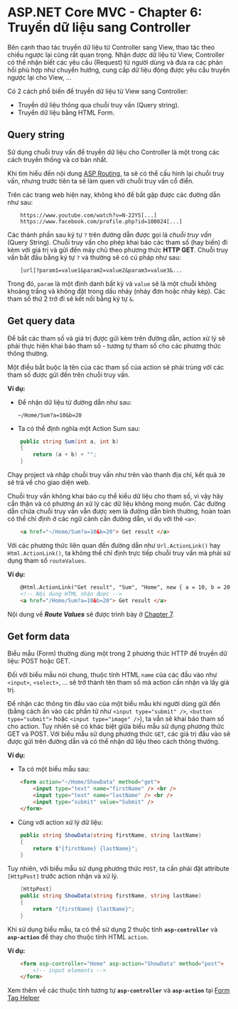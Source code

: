 # ASP.NET Core MVC - Chapter 6: Truyền dữ liệu sang Controller

Bên cạnh thao tác truyền dữ liệu từ Controller sang View, thao tác theo chiều ngược lại cũng rất quan trọng. Nhận được dữ liệu từ View, Controller có thể nhận biết các yêu cầu (Request) từ người dùng và đưa ra các phản hồi phù hợp như chuyển hướng, cung cấp dữ liệu động được yêu cầu truyền ngược lại cho View, ...

Có 2 cách phổ biến để truyền dữ liệu từ View sang Controller:
* Truyền dữ liệu thông qua chuỗi truy vấn (Query string).
* Truyền dữ liệu bằng HTML Form.

## Query string
Sử dụng chuỗi truy vấn để truyền dữ liệu cho Controller là một trong các cách truyền thống và cơ bản nhất. 

Khi tìm hiểu đến nội dung [ASP Routing](), ta sẽ có thể cấu hình lại chuỗi truy vấn, nhưng trước tiên ta sẽ làm quen với chuỗi truy vấn cổ điển.

Trên các trang web hiện nay, không khó để bắt gặp được các đường dẫn như sau:
```
    https://www.youtube.com/watch?v=N-22YS[...]
    https://www.facebook.com/profile.php?id=100024[...]
```
Các thành phần sau ký tự `?` trên đường dẫn được gọi là *chuỗi truy vấn* (Query String). 
Chuỗi truy vấn cho phép khai báo các tham số (hay biến) đi kèm với giá trị và gửi đến máy chủ theo phương thức **HTTP GET**.
Chuỗi truy vấn bắt đầu bằng ký tự `?` và thường sẽ có cú pháp như sau:
```
    [url]?param1=value1&param2=value2&param3=value3&...
```
Trong đó, `param` là một định danh bất kỳ và `value` sẽ là một chuỗi không khoảng trắng và không đặt trong dấu nháy (nháy đơn hoặc nháy kép). 
Các tham số thứ 2 trở đi sẽ kết nối bằng ký tự `&`.

## Get query data
Để bắt các tham số và giá trị được gửi kèm trên đường dẫn, action xử lý sẽ phải thực hiện khai báo tham số - tương tự tham số cho các phương thức thông thường.

Một điều bắt buộc là tên của các tham số của action sẽ phải trùng với các tham số được gửi đến trên chuỗi truy vấn.

**Ví dụ:**
* Để nhận dữ liệu từ đường dẫn như sau:

    `~/Home/Sum?a=10&b=20`
* Ta có thể định nghĩa một Action Sum sau:
```csharp
    public string Sum(int a, int b)
    {
        return (a + b) + "";
    }
```
Chạy project và nhập chuỗi truy vấn như trên vào thanh địa chỉ, kết quả `30` sẽ trả về cho giao diện web.

Chuỗi truy vấn không khai báo cụ thể kiểu dữ liệu cho tham số, vì vậy hãy cẩn thận và có phương án xử lý các dữ liệu không mong muốn.
Các đường dẫn chứa chuỗi truy vấn vẫn được xem là đường dẫn bình thường, hoàn toàn có thể chỉ định ở các ngữ cảnh cần đường dẫn, ví dụ với thẻ `<a>`:
```html
    <a href="~/Home/Sum?a=10&b=20"> Get result </a>
```
Với các phương thức liên quan đến đường dẫn như `Url.ActionLink()` hay `Html.ActionLink()`, ta không thể chỉ định trực tiếp chuỗi truy vấn mà phải sử dụng tham số `routeValues`.

**Ví dụ:**
```html
    @Html.ActionLink("Get result", "Sum", "Home", new { a = 10, b = 20 })
    <!-- Nội dung HTML nhận được -->
    <a href="/Home/Sum?a=10&b=20"> Get result </a>
```
Nội dung về ***Route Values*** sẽ được trình bày ở [Chapter 7]().

## Get form data
Biểu mẫu (Form) thường dùng một trong 2 phương thức HTTP để truyền dữ liệu: POST hoặc GET.

Đối với biểu mẫu nói chung, thuộc tính HTML `name` của các đầu vào như `<input>`, `<select>`, ... sẽ trở thành tên tham số mà action cần nhận và lấy giá trị.

Để nhận các thông tin đầu vào của một biểu mẫu khi người dùng gửi đến (bằng cách ấn vào các phần tử như `<input type="submit" />`, `<button type="submit">` hoặc `<input type="image" />`), ta vẫn sẽ khai báo tham số cho action. 
Tuy nhiên sẽ có khác biệt giữa biểu mẫu sử dụng phương thức GET và POST.
Với biểu mẫu sử dụng phương thức `GET`, các giá trị đầu vào sẽ được gửi trên đường dẫn và có thể nhận dữ liệu theo cách thông thường.

**Ví dụ:**
* Ta có một biểu mẫu sau:
```html
    <form action="~/Home/ShowData" method="get">
        <input type="text" name="firstName" /> <br />
        <input type="text" name="lastName" /> <br />
        <input type="submit" value="Submit" />
    </form>
```
* Cùng với action xử lý dữ liệu:
```csharp
    public string ShowData(string firstName, string lastName)
    {
        return $"{firstName} {lastName}";
    }
```
Tuy nhiên, với biểu mẫu sử dụng phương thức `POST`, ta cần phải đặt attribute `[HttpPost]` trước action nhận và xử lý.

```csharp
    [HttpPost]
    public string ShowData(string firstName, string lastName)
    {
        return "{firstName} {lastName}";
    }
```
Khi sử dụng biểu mẫu, ta có thể sử dụng 2 thuộc tính **`asp-controller`** và **`asp-action`** để thay cho thuộc tính HTML `action`.

**Ví dụ:**
```html
    <form asp-controller="Home" asp-action="ShowData" method="post">
        <!-- input elements -->
    </form>
```
Xem thêm về các thuộc tính tương tự **`asp-controller`** và **`asp-action`** tại [Form Tag Helper](https://learn.microsoft.com/vi-vn/aspnet/core/mvc/views/working-with-forms?view=aspnetcore-6.0#the-form-tag-helper)
